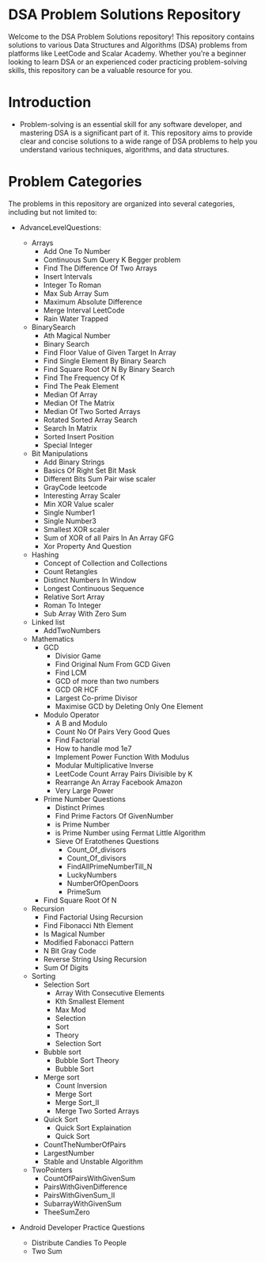
# DSA Problem Solutions Repository

Welcome to the DSA Problem Solutions repository! This repository contains solutions to various Data Structures and Algorithms (DSA) problems from platforms like LeetCode and Scalar Academy. Whether you're a beginner looking to learn DSA or an experienced coder practicing problem-solving skills, this repository can be a valuable resource for you.

# Introduction
- Problem-solving is an essential skill for any software developer, and mastering DSA is a significant part of it. This repository aims to provide clear and concise solutions to a wide range of DSA problems to help you understand various techniques, algorithms, and data structures.

# Problem Categories
The problems in this repository are organized into several categories, including but not limited to:

* AdvanceLevelQuestions:
    - Arrays 
        - Add One To Number
        - Continuous Sum Query K Begger problem
        - Find The Difference Of Two Arrays
        - Insert Intervals
        - Integer To Roman 
        - Max Sub Array Sum
        - Maximum Absolute Difference
        - Merge Interval LeetCode
        - Rain Water Trapped
    - BinarySearch
        - Ath Magical Number
        - Binary Search
        - Find Floor Value of Given Target In Array
        - Find Single Element By Binary Search
        - Find Square Root Of N By Binary Search
        - Find The Frequency Of K 
        - Find The Peak Element
        - Median Of Array
        - Median Of The Matrix
        - Median Of Two Sorted Arrays
        - Rotated Sorted Array Search
        - Search In Matrix
        - Sorted Insert Position
        - Special Integer
    - Bit Manipulations
        - Add Binary Strings
        - Basics Of Right Set Bit Mask
        - Different Bits Sum Pair wise scaler
        - GrayCode leetcode
        - Interesting Array Scaler
        - Min XOR Value scaler
        - Single Number1
        - Single Number3
        - Smallest XOR scaler
        - Sum of XOR of all Pairs In An Array GFG
        - Xor Property And Question
    - Hashing 
        - Concept of Collection and Collections
        - Count Retangles
        - Distinct Numbers In Window
        - Longest Continuous Sequence
        - Relative Sort Array
        - Roman To Integer
        - Sub Array With Zero Sum
    - Linked list
        - AddTwoNumbers
    - Mathematics
        - GCD 
            - Divisior Game
            - Find Original Num From GCD Given
            - Find LCM
            - GCD of more than two numbers
            - GCD OR HCF
            - Largest Co-prime Divisor
             - Maximise GCD by Deleting Only One Element
        - Modulo Operator 
            - A B and Modulo
            - Count No Of Pairs Very Good Ques
            - Find Factorial
            - How to handle mod 1e7
            - Implement Power Function With Modulus
            - Modular Multiplicative Inverse
            - LeetCode Count Array Pairs Divisible by K
            - Rearrange An Array Facebook Amazon
            - Very Large Power
        - Prime Number Questions
            - Distinct Primes
            - Find Prime Factors Of GivenNumber
            - is Prime Number
            - is Prime Number using Fermat Little Algorithm
            - Sieve Of Eratothenes Questions
                - Count_Of_divisors
                - Count_Of_divisors
                - FindAllPrimeNumberTill_N  
                - LuckyNumbers
                - NumberOfOpenDoors
                - PrimeSum
        - Find Square Root Of N
    - Recursion
        - Find Factorial Using Recursion
        - Find Fibonacci Nth Element
        - Is Magical Number
        - Modified Fabonacci Pattern
        - N Bit Gray Code
        - Reverse String Using Recursion
        - Sum Of Digits
    - Sorting
        - Selection Sort
            - Array With Consecutive Elements
            - Kth Smallest Element
            - Max Mod
            - Selection
            - Sort
            - Theory
            - Selection Sort
        - Bubble sort 
            - Bubble Sort Theory
            - Bubble Sort
        - Merge sort
            - Count Inversion
            - Merge Sort
            - Merge Sort_II
            - Merge Two Sorted Arrays
        - Quick Sort 
            - Quick Sort Explaination
            - Quick Sort
        -  CountTheNumberOfPairs
        - LargestNumber
        - Stable and Unstable Algorithm
    - TwoPointers
        - CountOfPairsWithGivenSum
        - PairsWithGivenDifference
        - PairsWithGivenSum_II
        - SubarrayWithGivenSum
        - TheeSumZero

* Android Developer Practice Questions 
    - Distribute Candies To People
    - Two Sum






